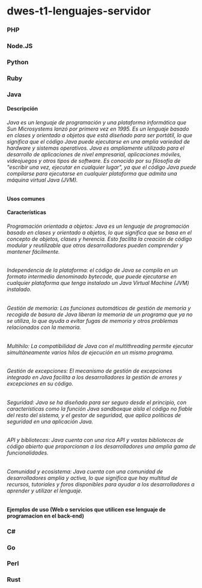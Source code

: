# dwes-t1-lenguajes-servidor

### PHP

### Node.JS

### Python

### Ruby

### Java

#### Descripción
  ###### Java es un lenguaje de programación y una plataforma informática que Sun Microsystems lanzó por primera vez en 1995. Es un lenguaje basado en clases y orientado a objetos que está diseñado para ser portátil, lo que significa que el código Java puede ejecutarse en una amplia variedad de hardware y sistemas operativos. Java es ampliamente utilizado para el desarrollo de aplicaciones de nivel empresarial, aplicaciones móviles, videojuegos y otros tipos de software. Es conocido por su filosofía de "escribir una vez, ejecutar en cualquier lugar", ya que el código Java puede compilarse para ejecutarse en cualquier plataforma que admita una máquina virtual Java (JVM).
#### Usos comunes

#### Características
  ###### Programación orientada a objetos: Java es un lenguaje de programación basado en clases y orientado a objetos, lo que significa que se basa en el concepto de objetos, clases y herencia. Esto facilita la     creación de código modular y reutilizable que otros desarrolladores pueden comprender y mantener fácilmente.
  ###### Independencia de la plataforma: el código de Java se compila en un formato intermedio denominado bytecode, que puede ejecutarse en cualquier plataforma que tenga instalado un Java Virtual Machine (JVM)     instalado. 
  ###### Gestión de memoria: Las funciones automáticas de gestión de memoria y recogida de basura de Java liberan la memoria de un programa que ya no se utiliza, lo que ayuda a evitar fugas de memoria y otros       problemas relacionados con la memoria.
  ###### Multihilo: La compatibilidad de Java con el multithreading permite ejecutar simultáneamente varios hilos de ejecución en un mismo programa. 
  ###### Gestión de excepciones: El mecanismo de gestión de excepciones integrado en Java facilita a los desarrolladores la gestión de errores y excepciones en su código. 
  ###### Seguridad: Java se ha diseñado para ser seguro desde el principio, con características como la función Java sandboxque aísla el código no fiable del resto del sistema, y el gestor de seguridad, que         aplica políticas de seguridad en una aplicación Java.
  ###### API y bibliotecas: Java cuenta con una rica API y vastas bibliotecas de código abierto que proporcionan a los desarrolladores una amplia gama de funcionalidades.
  ###### Comunidad y ecosistema: Java cuenta con una comunidad de desarrolladores amplia y activa, lo que significa que hay multitud de recursos, tutoriales y foros disponibles para ayudar a los desarrolladores a   aprender y utilizar el lenguaje.

#### Ejemplos de uso (Web o servicios que utilicen ese lenguaje de programacion en el back-end)

### C#

### Go

### Perl

### Rust
